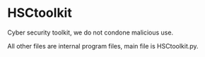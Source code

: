 # HSCtoolkit

Cyber security toolkit, we do not condone malicious use.



All other files are internal program files, main file is HSCtoolkit.py.
